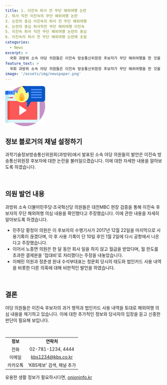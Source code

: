 ```yaml
---
title: 1. 이진숙 퇴사 전 무단 해외여행 논란
2. 퇴사 직전 이진숙의 무단 해외여행 논란
3. 논란의 중심 이진숙의 퇴사 전 무단 해외여행
4. 논란의 중심 퇴사직전 무단 해외여행 이진숙
5. 이진숙 퇴사 직전 무단 해외여행 논란의 중심
6. 이진숙의 퇴사 전 무단 해외여행 논란에 초점
categories:
  - News
excerpt: >
  국회 과방위 소속 야당 의원들은 이진숙 방송통신위원장 후보자가 무단 해외여행을 한 것을 주장하며, 수행기사 법인카드 내역을 공개했습니다. 민주당 의원들은 후보자의 결재 기록을 토대로 해외여행을 주장하고, 한도 초과분을 접대비로 처리했다고 주장했습니다. 또한, 청문회에서 일본 위안부 문제에 대한 답변을 회피한 것을 비판했습니다. (150자)
feature_text: >
  국회 과방위 소속 야당 의원들은 이진숙 방송통신위원장 후보자가 무단 해외여행을 한 것을 주장하며, 수행기사 법인카드 내역을 공개했습니다. 민주당 의원들은 후보자의 결재 기록을 토대로 해외여행을 주장하고, 한도 초과분을 접대비로 처리했다고 주장했습니다. 또한, 청문회에서 일본 위안부 문제에 대한 답변을 회피한 것을 비판했습니다. (150자)
image: '/assets/img/newspaper.png'
---
```


<p><img src="/assets/img/news.png" alt="rentncar 속보" /></p>

<h2 data-ke-size="size26">정보 블로거의 채널 설정하기</h2>

<p>과학기술정보방송통신위원회(과방위)에서 발표된 소속 야당 의원들의 발언은 이진숙 방송통신위원장 후보자에 대한 논란을 불러일으켰습니다. 이에 대한 자세한 내용을 알아보도록 하겠습니다.</p>

<p data-ke-size="size16">&nbsp;</p>

<h2 data-ke-size="size24">의원 발언 내용</h2>

<p>과방위 소속 더불어민주당·조국혁신당 의원들은 대전MBC 현장 검증을 통해 이진숙 후보자의 무단 해외여행 의심 내용을 확인했다고 주장했습니다. 이에 관한 내용을 자세히 알아보도록 하겠습니다.</p>

<ul>
  <li>민주당 황정아 의원은 이 후보자의 수행기사가 2017년 12월 22일을 마지막으로 사용기록이 끊겼다며, 이 후 사용 기록이 단 10일 후인 1월 2일에 다시 공항에서 나온다고 주장했습니다.</li>
  <li>이어서 노종면 의원은 한 달 동안 회사 일을 하지 않고 월급을 받았다며, 월 한도를 초과한 결제분을 '접대비'로 처리했다는 주장을 내놓았습니다.</li>
  <li>이해민 의원과 정춘생 원내 수석부대표는 청문회 당시의 태도와 법인카드 사용 내역을 비롯한 다른 의혹에 대해 비판적인 발언을 하였습니다.</li>
</ul>

<p data-ke-size="size16">&nbsp;</p>

<h2 data-ke-size="size24">결론</h2>

<p>야당 의원들은 이진숙 후보자의 과거 행적과 법인카드 사용 내역을 토대로 해외여행 의심 내용을 제기하고 있습니다. 이에 대한 추가적인 정보와 당사자의 입장을 듣고 신중한 판단이 필요해 보입니다.</p>

<p data-ke-size="size16">&nbsp;</p>

<table>
  <tr>
    <td style="text-align: center; height: 17px;"><b>정보</b></td>
    <td style="text-align: center; height: 17px;"><b>연락처</b></td>
  </tr>
  <tr>
    <td style="text-align: center; height: 17px;">전화</td>
    <td style="text-align: center; height: 17px;">02-781-1234, 4444</td>
  </tr>
  <tr>
    <td style="text-align: center; height: 17px;">이메일</td>
    <td style="text-align: center; height: 17px;"><a href="mailto:kbs1234@kbs.co.kr">kbs1234@kbs.co.kr</a></td>
  </tr>
  <tr>
    <td style="text-align: center; height: 17px;">카카오톡</td>
    <td style="text-align: center; height: 17px;">'KBS제보' 검색, 채널 추가</td>
  </tr>
</table>
유용한 생활 정보가 필요하시다면, <a href="https://onioninfo.kr" rel="dofollow">onioninfo.kr</a>


